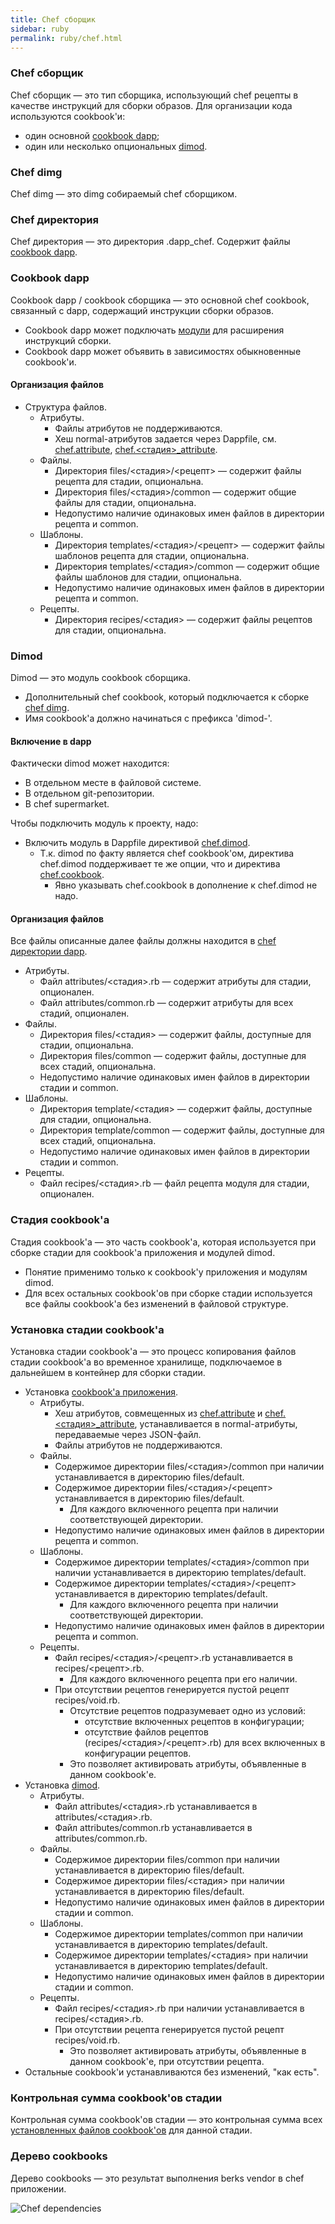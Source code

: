 ```yaml
---
title: Chef сборщик
sidebar: ruby
permalink: ruby/chef.html
---
```


### Chef сборщик

Chef сборщик — это тип сборщика, использующий chef рецепты в качестве инструкций для сборки образов. Для организации кода используются cookbook'и:

* один основной [cookbook dapp](#cookbook-dapp);
* один или несколько опциональных [dimod](#dimod).

### Chef dimg

Chef dimg — это dimg собираемый chef сборщиком.

### Chef директория

Chef директория — это директория .dapp_chef. Содержит файлы [cookbook dapp](#cookbook-dapp).

### Cookbook dapp

Cookbook dapp / cookbook сборщика — это основной chef cookbook, связанный с dapp, содержащий инструкции сборки образов.

* Cookbook dapp может подключать [модули](#dimod) для расширения инструкций сборки.
* Cookbook dapp может объявить в зависимостях обыкновенные cookbook'и.

#### Организация файлов

* Структура файлов.
  * Атрибуты.
    * Файлы атрибутов не поддерживаются.
    * Хеш normal-атрибутов задается через Dappfile, см. [chef.attribute](chef_directives.html#chef-attributes), [chef.\<стадия\>\_attribute](chef_directives.html#chef-<стадия>_attributes).
  * Файлы.
    * Директория files/\<стадия\>/\<рецепт\> — содержит файлы рецепта для стадии, опциональна.
    * Директория files/\<стадия\>/common — содержит общие файлы для стадии, опциональна.
    * Недопустимо наличие одинаковых имен файлов в директории рецепта и common.
  * Шаблоны.
    * Директория templates/\<стадия\>/\<рецепт\> — содержит файлы шаблонов рецепта для стадии, опциональна.
    * Директория templates/\<стадия\>/common — содержит общие файлы шаблонов для стадии, опциональна.
    * Недопустимо наличие одинаковых имен файлов в директории рецепта и common.
  * Рецепты.
    * Директория recipes/\<стадия\> — содержит файлы рецептов для стадии, опциональна.

### Dimod

Dimod — это модуль cookbook сборщика.

* Дополнительный chef cookbook, который подключается к сборке [chef dimg](#chef-dimg).
* Имя cookbook'а должно начинаться с префикса 'dimod-'.

#### Включение в dapp

Фактически dimod может находится:

* В отдельном месте в файловой системе.
* В отдельном git-репозитории.
* В chef supermarket.

Чтобы подключить модуль к проекту, надо:

* Включить модуль в Dappfile директивой [chef.dimod](chef_directives.html#chef-dimod-<mod>-<version-constraint>-<cookbook-opts>).
  * Т.к. dimod по факту является chef cookbook'ом, директива chef.dimod поддерживает те же опции, что и директива [chef.cookbook](chef_directives.html#chef-cookbook-<cookbook>-<version-constraint>-<cookbook-opts>).
    * Явно указывать chef.cookbook в дополнение к chef.dimod не надо.

#### Организация файлов

Все файлы описанные далее файлы должны находится в [chef директории dapp](#chef-директория).

* Атрибуты.
  * Файл attributes/\<стадия\>.rb — содержит атрибуты для стадии, опционален.
  * Файл attributes/common.rb — содержит атрибуты для всех стадий, опционален.
* Файлы.
  * Директория files/\<стадия\> — содержит файлы, доступные для стадии, опциональна.
  * Директория files/common — содержит файлы, доступные для всех стадий, опциональна.
  * Недопустимо наличие одинаковых имен файлов в директории стадии и common.
* Шаблоны.
  * Директория template/\<стадия\> — содержит файлы, доступные для стадии, опциональна.
  * Директория template/common — содержит файлы, доступные для всех стадий, опциональна.
  * Недопустимо наличие одинаковых имен файлов в директории стадии и common.
* Рецепты.
  * Файл recipes/\<стадия\>.rb — файл рецепта модуля для стадии, опционален.

### Стадия cookbook'а

Стадия cookbook'а — это часть cookbook'а, которая используется при сборке стадии для cookbook'а приложения и модулей dimod.

* Понятие применимо только к cookbook'у приложения и модулям dimod.
* Для всех остальных cookbook'ов при сборке стадии используется все файлы cookbook'а без изменений в файловой структуре.

### Установка стадии cookbook'а
Установка стадии cookbook'а — это процесс копирования файлов стадии cookbook'а во временное хранилище, подключаемое в дальнейшем в контейнер для сборки стадии.

* Установка [cookbook'а приложения](#cookbook-dapp).
  * Атрибуты.
    * Хеш атрибутов, совмещенных из [chef.attribute](chef_directives.html#chef-attributes) и [chef.\<стадия\>\_attribute](chef_directives.html#chef-<стадия>_attributes), устанавливается в normal-атрибуты, передаваемые через JSON-файл.
    * Файлы атрибутов не поддерживаются.
  * Файлы.
    * Содержимое директории files/\<стадия\>/common при наличии устанавливается в директорию files/default.
    * Содержимое директории files/\<стадия\>/\<рецепт\> устанавливается в директорию files/default.
      * Для каждого включенного рецепта при наличии соответствующей директории.
    * Недопустимо наличие одинаковых имен файлов в директории рецепта и common.
  * Шаблоны.
    * Содержимое директории templates/\<стадия\>/common при наличии устанавливается в директорию templates/default.
    * Содержимое директории templates/\<стадия\>/\<рецепт\> устанавливается в директорию templates/default.
      * Для каждого включенного рецепта при наличии соответствующей директории.
    * Недопустимо наличие одинаковых имен файлов в директории рецепта и common.
  * Рецепты.
    * Файл recipes/\<стадия\>/\<рецепт\>.rb устанавливается в recipes/\<рецепт\>.rb.
      * Для каждого включенного рецепта при его наличии.
    * При отсутствии рецептов генерируется пустой рецепт recipes/void.rb.
      * Отсутствие рецептов подразумевает одно из условий:
        * отсутствие включенных рецептов в конфигурации;
        * отсутствие файлов рецептов (recipes/\<стадия\>/\<рецепт\>.rb) для всех включенных в конфигурации рецептов.
      * Это позволяет активировать атрибуты, объявленные в данном cookbook'е.
* Установка [dimod](#dimod).
  * Атрибуты.
    * Файл attributes/\<стадия\>.rb устанавливается в attributes/\<стадия\>.rb.
    * Файл attributes/common.rb устанавливается в attributes/common.rb.
  * Файлы.
    * Содержимое директории files/common при наличии устанавливается в директорию files/default.
    * Содержимое директории files/\<стадия\> при наличии устанавливается в директорию files/default.
    * Недопустимо наличие одинаковых имен файлов в директории стадии и common.
  * Шаблоны.
    * Содержимое директории templates/common при наличии устанавливается в директорию templates/default.
    * Содержимое директории templates/\<стадия\> при наличии устанавливается в директорию templates/default.
    * Недопустимо наличие одинаковых имен файлов в директории стадии и common.
  * Рецепты.
    * Файл recipes/\<стадия\>.rb при наличии устанавливается в recipes/\<стадия\>.rb.
    * При отсутствии рецепта генерируется пустой рецепт recipes/void.rb.
      * Это позволяет активировать атрибуты, объявленные в данном cookbook'е, при отсутствии рецепта.
* Остальные cookbook'и устанавливаются без изменений, "как есть".

### Контрольная сумма cookbook'ов стадии
Контрольная сумма cookbook'ов стадии — это контрольная сумма всех [установленных файлов cookbook'ов](#установка-стадии-cookbook’а) для данной стадии.

### Дерево cookbooks
Дерево cookbooks — это результат выполнения berks vendor в chef приложении.

![Chef dependencies](https://docs.google.com/drawings/d/1zAAmxIqpfONBp9u3kZvd_KpCukvH_htvkd--OWtWt54/pub?w=1440&h=1080)
